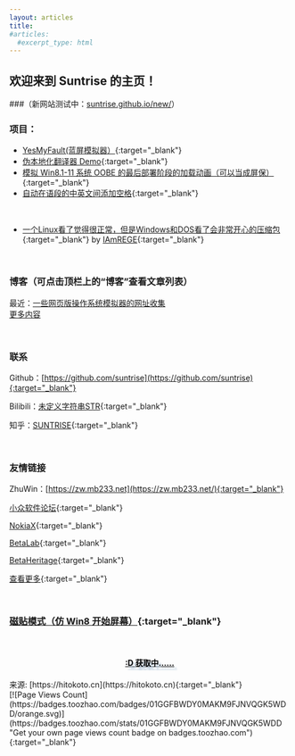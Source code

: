 ```yaml
---
layout: articles
title: 
#articles:
  #excerpt_type: html
---
```

## 欢迎来到 Suntrise 的主页！
###（新网站测试中：[suntrise.github.io/new/](https://suntrise.github.io/new/)）
  <br>
  
### 项目：
* [YesMyFault(蓝屏模拟器）](https://suntrise.github.io/yesmyfault){:target="_blank"}
* [伪本地化翻译器 Demo](https://suntrise.github.io/pseudo){:target="_blank"}
* [模拟 Win8.1-11 系统 OOBE 的最后部署阶段的加载动画（可以当成屏保）](https://suntrise.github.io/project/OOBE){:target="_blank"}
* [自动在语段的中英文间添加空格](https://suntrise.github.io/project/addspace){:target="_blank"}

<br>

* [一个Linux看了觉得很正常，但是Windows和DOS看了会非常开心的压缩包](https://suntrise.github.io/suntrise/happydos.tgz){:target="_blank"} by [IAmREGE](https://github.com/IAmREGE){:target="_blank"}

<br>

### 博客（可点击顶栏上的“博客”查看文章列表）
最近：[一些网页版操作系统模拟器的网址收集](https://suntrise.github.io/2022/09/24/webos.html)
<br>
[更多内容](https://suntrise.github.io/blogs.html)

<br>

### 联系
Github：[https://github.com/suntrise](https://github.com/suntrise){:target="_blank"}

Bilibili：[未定义字符串STR](https://space.bilibili.com/451475014){:target="_blank"}

知乎：[SUNTRISE](https://www.zhihu.com/people/suntrise){:target="_blank"}

<br>

### 友情链接

ZhuWin：[https://zw.mb233.net](https://zw.mb233.net/){:target="_blank"}

[小众软件论坛](https://meta.appinn.net){:target="_blank"}

[NokiaX](http://nokiax.ysepan.com/){:target="_blank"}

[BetaLab](https://wiki.betalab.top/%E9%A6%96%E9%A1%B5){:target="_blank"}

[BetaHeritage](http://wiki.betaheritage.cc/index.php?title=%E9%A6%96%E9%A1%B5){:target="_blank"}

[查看更多](https://suntrise.github.io/links.html){:target="_blank"}

<br>

### [磁贴模式（仿 Win8 开始屏幕）](https://suntrise.github.io/tiles){:target="_blank"}

<br>
<center id="hitokoto">
  <h4><a href="#" target="_blank" id="hitokoto_text" style="color:#000;text-shadow: 5px 5px 2.5px #bcd;">:D 获取中……</a></h4>
</center>
来源: [https://hitokoto.cn](https://hitokoto.cn){:target="_blank"}
  <script type="text/javascript" src="title.js"></script>

<br>
[![Page Views Count](https://badges.toozhao.com/badges/01GGFBWDY0MAKM9FJNVQGK5WDD/orange.svg)](https://badges.toozhao.com/stats/01GGFBWDY0MAKM9FJNVQGK5WDD "Get your own page views count badge on badges.toozhao.com"){:target="_blank"}

